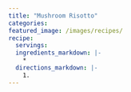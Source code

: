 ```yaml
---
title: "Mushroom Risotto"
categories:
featured_image: /images/recipes/
recipe:
  servings: 
  ingredients_markdown: |-
    *
  directions_markdown: |-
    1.
---
```


